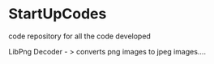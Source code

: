 StartUpCodes
============

code repository for all the code developed

LibPng Decoder - > converts png images to jpeg images....
